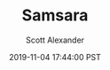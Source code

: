 ---
layout: podcast
title: "Samsara"
author: Scott Alexander
description: https://slatestarcodex.com/2019/11/04/samsara/
date: 2019-11-04 17:44:00 PST
length: 6112315
duration: 1528
guid: samsara
---